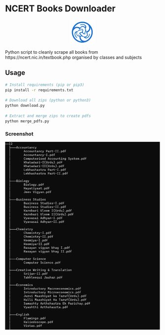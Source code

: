 # NCERT Books Downloader

<p align="center">
<img width="80" src="logo.jpg"/>
</p>
Python script to cleanly scrape all books from https://ncert.nic.in/textbook.php organised by classes and subjects

## Usage

```sh
# Install requirements (pip or pip3)
pip install -r requirements.txt

# Download all zips (python or python3)
python download.py

# Extract and merge zips to create pdfs
python merge_pdfs.py
```

### Screenshot

![screenshot](./screenshot.png)